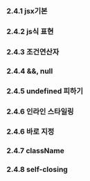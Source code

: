 ### 2.4.1 jsx기본

### 2.4.2 js식 표현

### 2.4.3 조건연산자

### 2.4.4 &&, null

### 2.4.5 undefined 피하기

### 2.4.6 인라인 스타일링
### 2.4.6 바로 지정

### 2.4.7 className

### 2.4.8 self-closing